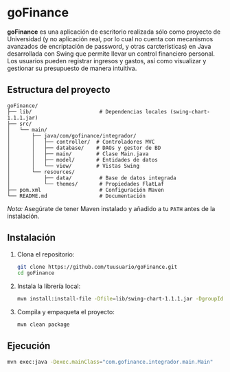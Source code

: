 # goFinance

**goFinance** es una aplicación de escritorio realizada sólo como proyecto de Universidad (y no aplicación real, por lo cual no cuenta con mecanismos avanzados de encriptación de password, y otras carcterísticas) en Java desarrollada con Swing que permite llevar un control financiero personal. Los usuarios pueden registrar ingresos y gastos, así como visualizar y gestionar su presupuesto de manera intuitiva.

## Estructura del proyecto

```
goFinance/
├── lib/                      # Dependencias locales (swing-chart-1.1.1.jar)
├── src/
│   └── main/
│       ├── java/com/gofinance/integrador/
│       │   ├── controller/  # Controladores MVC
│       │   ├── database/    # DAOs y gestor de BD
│       │   ├── main/        # Clase Main.java
│       │   ├── model/       # Entidades de datos
│       │   └── view/        # Vistas Swing
│       └── resources/
│           ├── data/         # Base de datos integrada
│           └── themes/       # Propiedades FlatLaf
├── pom.xml                   # Configuración Maven
└── README.md                 # Documentación
```

_Nota:_ Asegúrate de tener Maven instalado y añadido a tu `PATH` antes de la instalación.

## Instalación

1. Clona el repositorio:

   ```bash
   git clone https://github.com/tuusuario/goFinance.git
   cd goFinance
   ```

2. Instala la librería local:

   ```bash
   mvn install:install-file -Dfile=lib/swing-chart-1.1.1.jar -DgroupId=raven.chart -DartifactId=swing-chart -Dversion=1.1.1 -Dpackaging=jar
   ```

3. Compila y empaqueta el proyecto:

   ```bash
   mvn clean package
   ```

## Ejecución

```bash
mvn exec:java -Dexec.mainClass="com.gofinance.integrador.main.Main"
```

